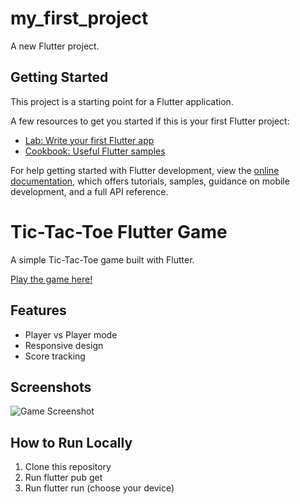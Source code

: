# my_first_project

A new Flutter project.

## Getting Started

This project is a starting point for a Flutter application.

A few resources to get you started if this is your first Flutter project:

- [Lab: Write your first Flutter app](https://docs.flutter.dev/get-started/codelab)
- [Cookbook: Useful Flutter samples](https://docs.flutter.dev/cookbook)

For help getting started with Flutter development, view the
[online documentation](https://docs.flutter.dev/), which offers tutorials,
samples, guidance on mobile development, and a full API reference.

# Tic-Tac-Toe Flutter Game

A simple Tic-Tac-Toe game built with Flutter.

[Play the game here!](https://your-deployed-url.com)

## Features
- Player vs Player mode
- Responsive design
- Score tracking

## Screenshots
![Game Screenshot](screenshot.png)

## How to Run Locally
1. Clone this repository
2. Run flutter pub get
3. Run flutter run (choose your device)
